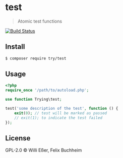 # test
> Atomic test functions

[![Build Status](https://travis-ci.org/try-php/test.svg?branch=master)](https://travis-ci.org/try-php/test)

## Install

```bash
$ composer require try/test
```

## Usage

```php
<?php
require_once '/path/to/autoload.php';

use function Trying\test;

test('some description of the test', function () {
	exit(0); // test will be marked as passed
	// exit(1); to indicate the test failed
});
```

## License

GPL-2.0 © Willi Eßer, Felix Buchheim
